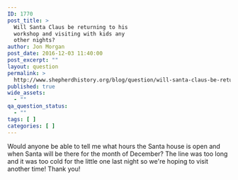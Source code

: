```yaml
---
ID: 1770
post_title: >
  Will Santa Claus be returning to his
  workshop and visiting with kids any
  other nights?
author: Jon Morgan
post_date: 2016-12-03 11:40:00
post_excerpt: ""
layout: question
permalink: >
  http://www.shepherdhistory.org/blog/question/will-santa-claus-be-returning-to-his-workshop-and-visiting-with-kids-any-other-nights/
published: true
wide_assets:
  - ""
qa_question_status:
  - ""
tags: [ ]
categories: [ ]
---
```

Would anyone be able to tell me what hours the Santa house is open and when Santa will be there for the month of December? The line was too long and it was too cold for the little one last night so we're hoping to visit another time! Thank you!